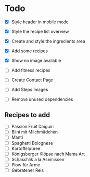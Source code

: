 # Todo

- [x] Style header in mobile mode
- [x] Style the recipe list overview
- [x] Create and style the ingredients area
- [x] Add some recipes
- [x] Show no image available

- [ ] Add fitness recipes

- [ ] Create Contact Page
- [ ] Add Steps Images
- [ ] Remove unused dependencies

## Recipes to add

- [ ] Passion Fruit Daiguiri
- [ ] Blini mit Milchmädchen
- [ ] Manti
- [ ] Spaghetti Bolognese
- [ ] Kartoffelpüree
- [ ] Königsberger Klöpse nach Mama Art
- [ ] Schaschlik a la Asemissen
- [ ] Plow für Arme
- [ ] Gebratener Reis
